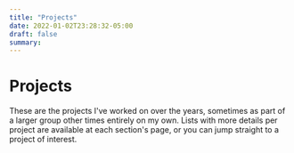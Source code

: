 ```yaml
---
title: "Projects"
date: 2022-01-02T23:28:32-05:00
draft: false
summary:
---
```


# Projects

These are the projects I've worked on over the years, sometimes as part of a larger group other times entirely on my own. 
Lists with more details per project are available at each section's page, or you can jump straight to a project of interest.
